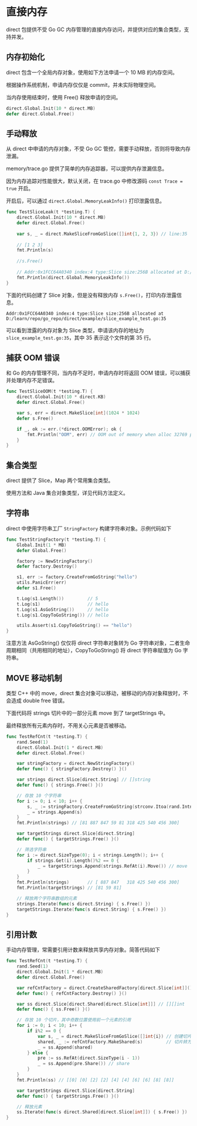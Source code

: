 # 直接内存

direct 包提供不受 Go GC 内存管理的直接内存访问，并提供对应的集合类型，支持并发。

## 内存初始化

direct 包含一个全局内存对象，使用如下方法申请一个 10 MB 的内存空间。

根据操作系统机制，申请内存仅仅是 commit，并未实际物理空间。

当内存使用结束时，使用 Free() 释放申请的空间。

```go
direct.Global.Init(10 * direct.MB)
defer direct.Global.Free()
```

## 手动释放

从 direct 中申请的内存对象，不受 Go GC 管控，需要手动释放，否则将导致内存泄漏。

memory/trace.go 提供了简单的内存追踪器，可以提供内存泄漏信息。

因为内存追踪对性能很大，默认关闭，在 trace.go 中修改源码 `const Trace = true` 开启。

开启后，可以通过 `direct.Global.MemoryLeakInfo()` 打印泄露信息。

```go
func TestSliceLeak(t *testing.T) {
    direct.Global.Init(10 * direct.MB)
    defer direct.Global.Free()
    
    var s, _ = direct.MakeSliceFromGoSlice([]int{1, 2, 3}) // line:35
    
    // [1 2 3]
    fmt.Println(s)
    
    //s.Free()
    
    // Addr:0x1FCC64A0340 index:4 type:Slice size:256B allocated at D:/learn/repo/go_repo/direct/example/slice_example_test.go:35
    fmt.Println(direct.Global.MemoryLeakInfo())
}
```
下面的代码创建了 Slice 对象，但是没有释放内存 `s.Free()`，打印内存泄露信息。

`Addr:0x1FCC64A0340 index:4 type:Slice size:256B allocated at D:/learn/repo/go_repo/direct/example/slice_example_test.go:35`

可以看到泄露的内存对象为 Slice 类型，申请该内存的地址为 `slice_example_test.go:35`，其中 35 表示这个文件的第 35 行。

## 捕获 OOM 错误

和 Go 的内存管理不同，当内存不足时，申请内存时将返回 OOM 错误，可以捕获并处理内存不足错误。

```go
func TestSliceOOM(t *testing.T) {
	direct.Global.Init(10 * direct.KB)
	defer direct.Global.Free()

	var s, err = direct.MakeSlice[int](1024 * 1024)
	defer s.Free()

	if _, ok := err.(*direct.OOMError); ok {
		fmt.Println("OOM", err) // OOM out of memory when alloc 32769 pages. The memory details is ...
	}
}
```

## 集合类型

direct 提供了 Slice，Map 两个常用集合类型。

使用方法和 Java 集合对象类型，详见代码方法定义。

## 字符串

direct 中使用字符串工厂 `StringFactory` 构建字符串对象。示例代码如下

```go
func TestStringFactory(t *testing.T) {
	Global.Init(1 * MB)
	defer Global.Free()

	factory := NewStringFactory()
	defer factory.Destroy()

	s1, err := factory.CreateFromGoString("hello")
	utils.PanicErr(err)
	defer s1.Free()

	t.Log(s1.Length())         // 5
	t.Log(s1)                  // hello
	t.Log(s1.AsGoString())     // hello
	t.Log(s1.CopyToGoString()) // hello

	utils.Assert(s1.CopyToGoString() == "hello")
}
```

注意方法 AsGoString() 仅仅将 direct 字符串对象转为 Go 字符串对象，二者生命周期相同（共用相同的地址），CopyToGoString() 将 direct 字符串赋值为 Go 字符串。

## MOVE 移动机制

类型 C++ 中的 move，direct 集合对象可以移动，被移动的内存对象释放时，不会造成 double free 错误。

下面代码将 strings 切片中的一部分元素 move 到了 targetStrings 中。

最终释放所有元素内存时，不用关心元素是否被移动。

```go
func TestRefCnt(t *testing.T) {
	rand.Seed(1)
	direct.Global.Init(1 * direct.MB)
	defer direct.Global.Free()

	var stringFactory = direct.NewStringFactory()
	defer func() { stringFactory.Destroy() }()

	var strings direct.Slice[direct.String] // []string
	defer func() { strings.Free() }()

	// 存放 10 个字符串
	for i := 0; i < 10; i++ {
		s, _ := stringFactory.CreateFromGoString(strconv.Itoa(rand.Intn(1000)))
		_ = strings.Append(s)
	}
	fmt.Println(strings) // [81 887 847 59 81 318 425 540 456 300]

	var targetStrings direct.Slice[direct.String]
	defer func() { targetStrings.Free() }()

	// 筛选字符串
	for i := direct.SizeType(0); i < strings.Length(); i++ {
		if strings.Get(i).Length()%2 == 0 {
			_ = targetStrings.Append(strings.RefAt(i).Move()) // move
		}
	}
	fmt.Println(strings)       // [ 887 847   318 425 540 456 300]
	fmt.Println(targetStrings) // [81 59 81]

	// 释放两个字符串数组的元素
	strings.Iterate(func(s direct.String) { s.Free() })
	targetStrings.Iterate(func(s direct.String) { s.Free() })
}
```

## 引用计数

手动内存管理，常需要引用计数来释放共享内存对象。简答代码如下

```go
func TestRefCnt(t *testing.T) {
	rand.Seed(1)
	direct.Global.Init(1 * direct.MB)
	defer direct.Global.Free()

	var refCntFactory = direct.CreateSharedFactory[direct.Slice[int]]()
	defer func() { refCntFactory.Destroy() }()

	var ss direct.Slice[direct.Shared[direct.Slice[int]]] // [][]int
	defer func() { ss.Free() }()

	// 存放 10 个切片，其中奇数位置使用前一个元素的引用
	for i := 0; i < 10; i++ {
		if i%2 == 0 {
			var s, _ = direct.MakeSliceFromGoSlice([]int{i}) // 创建切片
			shared, _ := refCntFactory.MakeShared(s)         // 切片转为引用
			_ = ss.Append(shared)
		} else {
			pre := ss.RefAt(direct.SizeType(i - 1))
			_ = ss.Append(pre.Share()) // share
		}
	}
	fmt.Println(ss) // [[0] [0] [2] [2] [4] [4] [6] [6] [8] [8]]

	var targetStrings direct.Slice[direct.String]
	defer func() { targetStrings.Free() }()

	// 释放元素
	ss.Iterate(func(s direct.Shared[direct.Slice[int]]) { s.Free() })
}
```